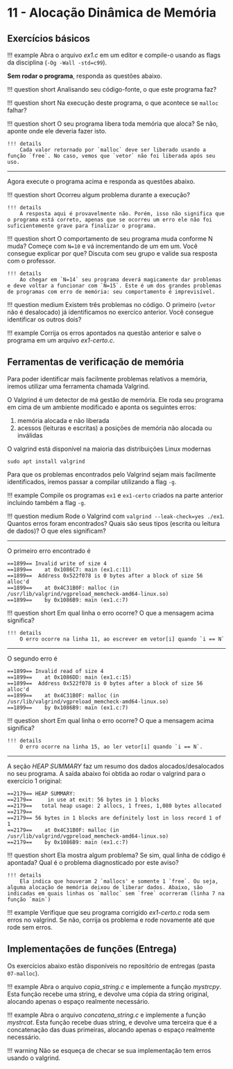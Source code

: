 # 11 - Alocação Dinâmica de Memória

## Exercícios básicos

!!! example
    Abra o arquivo *ex1.c* em um editor e compile-o usando as flags da disciplina (`-Og -Wall -std=c99`).

**Sem rodar o programa**, responda as questões abaixo.

!!! question short
    Analisando seu código-fonte, o que este programa faz?

!!! question short
    Na execução deste programa, o que acontece se `malloc` falhar?

!!! question short
    O seu programa libera toda memória que aloca? Se não, aponte onde ele deveria fazer isto.

    !!! details
        Cada valor retornado por `malloc` deve ser liberado usando a função `free`. No caso, vemos que `vetor` não foi liberada após seu uso.


------

Agora execute o programa acima e responda as questões abaixo.

!!! question short
    Ocorreu algum problema durante a execução?

    !!! details
        A resposta aqui é provavelmente não. Porém, isso não significa que o programa está correto, apenas que se ocorreu um erro ele não foi suficientemente grave para finalizar o programa.

!!! question short
    O comportamento de seu programa muda conforme N muda? Começe com `N=10` e vá incrementando de um em um. Você consegue explicar por que? Discuta com seu grupo e valide sua resposta com o professor.

    !!! details
        Ao chegar em `N=14` seu programa deverá magicamente dar problemas e deve voltar a funcionar com `N=15`. Este é um dos grandes problemas de programas com erro de memória: seu comportamento é imprevisível.

!!! question medium
    Existem três problemas no código. O primeiro (`vetor` não é desalocado) já identificamos no exercíco anterior. Você consegue identificar os outros dois?

!!! example
    Corrija os erros apontados na questão anterior e salve o programa em um arquivo *ex1-certo.c*.

## Ferramentas de verificação de memória

Para poder identificar mais facilmente problemas relativos a memória, iremos utilizar uma ferramenta chamada Valgrind.

O Valgrind é um detector de má gestão de memória. Ele roda seu programa em cima de um ambiente modificado e aponta os seguintes erros:

1. memória alocada e não liberada
1. acessos (leituras e escritas) a posições de memória não alocada ou inválidas

O valgrind  está disponível na maioria das distribuições Linux modernas

```
sudo apt install valgrind
```

Para que os problemas encontrados pelo Valgrind sejam mais facilmente identificados, iremos passar a compilar utilizando a flag `-g`.

!!! example
    Compile os programas `ex1` e `ex1-certo` criados na parte anterior incluindo também a flag `-g`.

!!! question medium
    Rode o Valgrind com `valgrind --leak-check=yes ./ex1`. Quantos erros foram encontrados? Quais são seus tipos (escrita ou leitura de dados)? O que eles significam?

---------------

O primeiro erro encontrado é

```
==1899== Invalid write of size 4
==1899==    at 0x1086C7: main (ex1.c:11)
==1899==  Address 0x522f078 is 0 bytes after a block of size 56 alloc'd
==1899==    at 0x4C31B0F: malloc (in /usr/lib/valgrind/vgpreload_memcheck-amd64-linux.so)
==1899==    by 0x1086B9: main (ex1.c:7)
```

!!! question short
    Em qual linha o erro ocorre? O que a mensagem acima significa?

    !!! details
        O erro ocorre na linha 11, ao escrever em vetor[i] quando `i == N`

---------

O segundo erro é

```
==1899== Invalid read of size 4
==1899==    at 0x1086DD: main (ex1.c:15)
==1899==  Address 0x522f078 is 0 bytes after a block of size 56 alloc'd
==1899==    at 0x4C31B0F: malloc (in /usr/lib/valgrind/vgpreload_memcheck-amd64-linux.so)
==1899==    by 0x1086B9: main (ex1.c:7)
```

!!! question short
    Em qual linha o erro ocorre? O que a mensagem acima significa?

    !!! details
        O erro ocorre na linha 15, ao ler vetor[i] quando `i == N`.

---------

A seção *HEAP SUMMARY* faz um resumo dos dados alocados/desalocados no seu programa. A saída abaixo foi obtida ao rodar o valgrind para o exercício 1 original:

```
==2179== HEAP SUMMARY:
==2179==     in use at exit: 56 bytes in 1 blocks
==2179==   total heap usage: 2 allocs, 1 frees, 1,080 bytes allocated
==2179==
==2179== 56 bytes in 1 blocks are definitely lost in loss record 1 of 1
==2179==    at 0x4C31B0F: malloc (in /usr/lib/valgrind/vgpreload_memcheck-amd64-linux.so)
==2179==    by 0x1086B9: main (ex1.c:7)
```

!!! question short
    Ela mostra algum problema? Se sim, qual linha de código é apontada? Qual é o problema diagnosticado por este aviso?

    !!! details
        Ela indica que houveram 2 `mallocs' e somente 1 `free`. Ou seja, alguma alocação de memória deixou de liberar dados. Abaixo, são indicadas em quais linhas os `malloc` sem `free` ocorreram (linha 7 na função `main`)


!!! example
    Verifique que seu programa corrigido *ex1-certo.c* roda sem erros no valgrind. Se não, corrija os problema e rode novamente até que rode sem erros.


## Implementações de funções (**Entrega**)

Os exercícios abaixo estão disponíveis no repositório de entregas (pasta `07-malloc`).

!!! example
    Abra o arquivo *copia_string.c* e implemente a função *mystrcpy*. Esta função recebe uma string, e devolve uma cópia da string original, alocando apenas o espaço realmente necessário.

!!! example
    Abra o arquivo *concatena_string.c* e implemente a função *mystrcat*. Esta função recebe duas string, e devolve uma terceira que é a concatenação das duas primeiras, alocando apenas o espaço realmente necessário.

!!! warning
    Não se esqueça de checar se sua implementação tem erros usando o valgrind.

